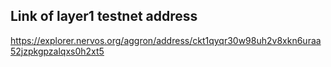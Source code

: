 ## Link of layer1 testnet address
https://explorer.nervos.org/aggron/address/ckt1qyqr30w98uh2v8xkn6uraa52jzpkgpzalqxs0h2xt5
